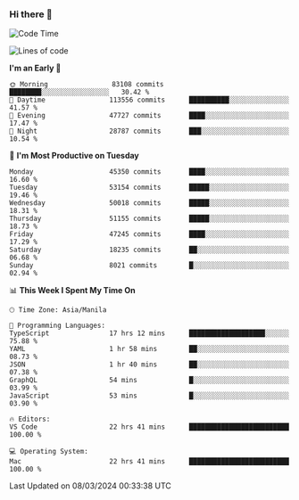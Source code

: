 ### Hi there 👋

<!--START_SECTION:waka-->
![Code Time](http://img.shields.io/badge/Code%20Time-4%2C940%20hrs%2026%20mins-blue)

![Lines of code](https://img.shields.io/badge/From%20Hello%20World%20I%27ve%20Written-118.3%20million%20lines%20of%20code-blue)

**I'm an Early 🐤** 

```text
🌞 Morning                83108 commits       ████████░░░░░░░░░░░░░░░░░   30.42 % 
🌆 Daytime                113556 commits      ██████████░░░░░░░░░░░░░░░   41.57 % 
🌃 Evening                47727 commits       ████░░░░░░░░░░░░░░░░░░░░░   17.47 % 
🌙 Night                  28787 commits       ███░░░░░░░░░░░░░░░░░░░░░░   10.54 % 
```
📅 **I'm Most Productive on Tuesday** 

```text
Monday                   45350 commits       ████░░░░░░░░░░░░░░░░░░░░░   16.60 % 
Tuesday                  53154 commits       █████░░░░░░░░░░░░░░░░░░░░   19.46 % 
Wednesday                50018 commits       █████░░░░░░░░░░░░░░░░░░░░   18.31 % 
Thursday                 51155 commits       █████░░░░░░░░░░░░░░░░░░░░   18.73 % 
Friday                   47245 commits       ████░░░░░░░░░░░░░░░░░░░░░   17.29 % 
Saturday                 18235 commits       ██░░░░░░░░░░░░░░░░░░░░░░░   06.68 % 
Sunday                   8021 commits        █░░░░░░░░░░░░░░░░░░░░░░░░   02.94 % 
```


📊 **This Week I Spent My Time On** 

```text
🕑︎ Time Zone: Asia/Manila

💬 Programming Languages: 
TypeScript               17 hrs 12 mins      ███████████████████░░░░░░   75.88 % 
YAML                     1 hr 58 mins        ██░░░░░░░░░░░░░░░░░░░░░░░   08.73 % 
JSON                     1 hr 40 mins        ██░░░░░░░░░░░░░░░░░░░░░░░   07.38 % 
GraphQL                  54 mins             █░░░░░░░░░░░░░░░░░░░░░░░░   03.99 % 
JavaScript               53 mins             █░░░░░░░░░░░░░░░░░░░░░░░░   03.90 % 

🔥 Editors: 
VS Code                  22 hrs 41 mins      █████████████████████████   100.00 % 

💻 Operating System: 
Mac                      22 hrs 41 mins      █████████████████████████   100.00 % 
```


 Last Updated on 08/03/2024 00:33:38 UTC
<!--END_SECTION:waka-->


<!--
**rad182/rad182** is a ✨ _special_ ✨ repository because its `README.md` (this file) appears on your GitHub profile.

Here are some ideas to get you started:

- 🔭 I’m currently working on ...
- 🌱 I’m currently learning ...
- 👯 I’m looking to collaborate on ...
- 🤔 I’m looking for help with ...
- 💬 Ask me about ...
- 📫 How to reach me: ...
- 😄 Pronouns: ...
- ⚡ Fun fact: ...
-->
